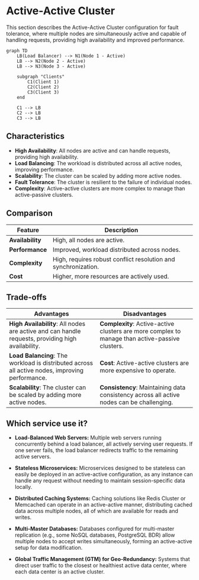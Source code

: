 # Active-Active Cluster



This section describes the Active-Active Cluster configuration for fault tolerance, where multiple nodes are simultaneously active and capable of handling requests, providing high availability and improved performance.

```mermaid
graph TD
    LB(Load Balancer) --> N1(Node 1 - Active)
    LB --> N2(Node 2 - Active)
    LB --> N3(Node 3 - Active)

    subgraph "Clients"
        C1(Client 1)
        C2(Client 2)
        C3(Client 3)
    end

    C1 --> LB
    C2 --> LB
    C3 --> LB
```

## Characteristics

- **High Availability**: All nodes are active and can handle requests, providing high availability.
- **Load Balancing**: The workload is distributed across all active nodes, improving performance.
- **Scalability**: The cluster can be scaled by adding more active nodes.
- **Fault Tolerance**: The cluster is resilient to the failure of individual nodes.
- **Complexity**: Active-active clusters are more complex to manage than active-passive clusters.

## Comparison

| Feature | Description |
|---|---|
| **Availability** | High, all nodes are active. |
| **Performance** | Improved, workload distributed across nodes. |
| **Complexity** | High, requires robust conflict resolution and synchronization. |
| **Cost** | Higher, more resources are actively used. |

## Trade-offs

| Advantages | Disadvantages |
|---|---|
| **High Availability**: All nodes are active and can handle requests, providing high availability. | **Complexity**: Active-active clusters are more complex to manage than active-passive clusters. |
| **Load Balancing**: The workload is distributed across all active nodes, improving performance. | **Cost**: Active-active clusters are more expensive to operate. |
| **Scalability**: The cluster can be scaled by adding more active nodes. | **Consistency**: Maintaining data consistency across all active nodes can be challenging. |

## Which service use it?



-   **Load-Balanced Web Servers:** Multiple web servers running concurrently behind a load balancer, all actively serving user requests. If one server fails, the load balancer redirects traffic to the remaining active servers.

-   **Stateless Microservices:** Microservices designed to be stateless can easily be deployed in an active-active configuration, as any instance can handle any request without needing to maintain session-specific data locally.

-   **Distributed Caching Systems:** Caching solutions like Redis Cluster or Memcached can operate in an active-active manner, distributing cached data across multiple nodes, all of which are available for reads and writes.

-   **Multi-Master Databases:** Databases configured for multi-master replication (e.g., some NoSQL databases, PostgreSQL BDR) allow multiple nodes to accept writes simultaneously, forming an active-active setup for data modification.

-   **Global Traffic Management (GTM) for Geo-Redundancy:** Systems that direct user traffic to the closest or healthiest active data center, where each data center is an active cluster.

